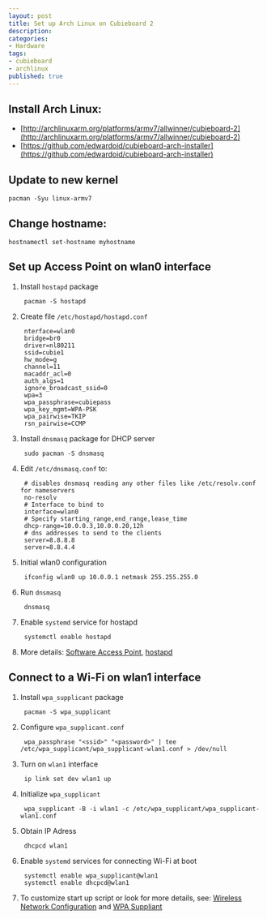 ```yaml
---
layout: post
title: Set up Arch Linux on Cubieboard 2
description:
categories:
- Hardware
tags:
- cubieboard
- archlinux
published: true
---
```


## Install Arch Linux: 

- [http://archlinuxarm.org/platforms/armv7/allwinner/cubieboard-2](http://archlinuxarm.org/platforms/armv7/allwinner/cubieboard-2)
- [https://github.com/edwardoid/cubieboard-arch-installer](https://github.com/edwardoid/cubieboard-arch-installer)

## Update to new kernel

    pacman -Syu linux-armv7

## Change hostname:

    hostnamectl set-hostname myhostname

## Set up Access Point on wlan0 interface

1. Install `hostapd` package

        pacman -S hostapd

1. Create file `/etc/hostapd/hostapd.conf`

        nterface=wlan0
        bridge=br0
        driver=nl80211
        ssid=cubie1
        hw_mode=g
        channel=11
        macaddr_acl=0
        auth_algs=1
        ignore_broadcast_ssid=0
        wpa=3
        wpa_passphrase=cubiepass
        wpa_key_mgmt=WPA-PSK
        wpa_pairwise=TKIP
        rsn_pairwise=CCMP

1. Install `dnsmasq` package for DHCP server
  
        sudo pacman -S dnsmasq

1. Edit `/etc/dnsmasq.conf` to:

        # disables dnsmasq reading any other files like /etc/resolv.conf for nameservers
        no-resolv
        # Interface to bind to
        interface=wlan0
        # Specify starting_range,end_range,lease_time
        dhcp-range=10.0.0.3,10.0.0.20,12h
        # dns addresses to send to the clients
        server=8.8.8.8
        server=8.8.4.4

1. Initial wlan0 configuration

        ifconfig wlan0 up 10.0.0.1 netmask 255.255.255.0

1. Run `dnsmasq`

        dnsmasq

1. Enable `systemd` service for hostapd

        systemctl enable hostapd

1. More details: [Software Access Point](https://wiki.archlinux.org/index.php/Software_access_point), [hostapd](https://wireless.wiki.kernel.org/en/users/Documentation/hostapd)

## Connect to a Wi-Fi on wlan1 interface

1. Install `wpa_supplicant` package
    
        pacman -S wpa_supplicant
    
1. Configure `wpa_supplicant.conf`

        wpa_passphrase "<ssid>" "<password>" | tee /etc/wpa_supplicant/wpa_supplicant-wlan1.conf > /dev/null

1. Turn on `wlan1` interface
    
        ip link set dev wlan1 up

1. Initialize `wpa_supplicant`

        wpa_supplicant -B -i wlan1 -c /etc/wpa_supplicant/wpa_supplicant-wlan1.conf

1. Obtain IP Adress

        dhcpcd wlan1

1. Enable `systemd` services for connecting Wi-Fi at boot
  
        systemctl enable wpa_supplicant@wlan1
        systemctl enable dhcpcd@wlan1

1. To customize start up script or look for more details, see: [Wireless Network Configuration](https://wiki.archlinux.org/index.php/Wireless_network_configuration#Custom_startup_scripts.2Fservices) and [WPA Suppliant](https://wiki.archlinux.org/index.php/WPA_supplicant)

